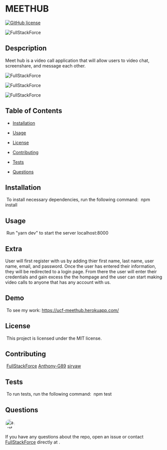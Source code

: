 # MEETHUB

[![GitHub license](https://img.shields.io/badge/license-MIT-blue.svg)](https://github.com/FullStackForce)

![FullStackForce](budget.png)
## Despcription
  Meet hub is a video call application that will allow
 users to video chat, screenshare, and message each other.

 ![FullStackForce](https://i.postimg.cc/43QV56Sq/meethub01.png)

  ![FullStackForce](https://i.postimg.cc/jSz7x6t2/meethub02.png)

![FullStackForce](https://i.postimg.cc/zf7HWJL1/meethub03.png)

## Table of Contents
* [Installation](#installation) 
 
* [Usage](#usage) 
 
* [License](#license) 
 
* [Contributing](#contributing) 
 
* [Tests](#tests) 
 
* [Questions](#questions) 

## Installation
​
To install necessary dependencies, run the following command:
​
npm install
​
## Usage
​
Run "yarn dev" to start the server localhost:8000
​
## Extra
User will first register with us by adding thier first name, 
last name, user name, email, and password. Once the user has
entered their information, they will be redirected to a login
page. From there the user will enter their credentials and gain
excess the the hompage and the user can start making video calls 
to anyone that has any account with us. 

## Demo
​
To see my work: https://ucf-meethub.herokuapp.com/


## License
​
This project is licensed under the MIT license.
  
## Contributing
​
[FullStackForce]('https://github.com/FullStackForce') 
[Anthony-G89]('https://github.com/Anthony-G89')
[siryaw]('https://github.com/siryaw')

## Tests
​
To run tests, run the following command:
​
npm test
​
## Questions
​
<img src="https://avatars1.githubusercontent.com/u/7883863?v=4" alt="avatar" style="border-radius: 16px" width="30" />

If you have any questions about the repo, open an issue or contact [FullStackForce](https://github.com/FullStackForce) directly at .